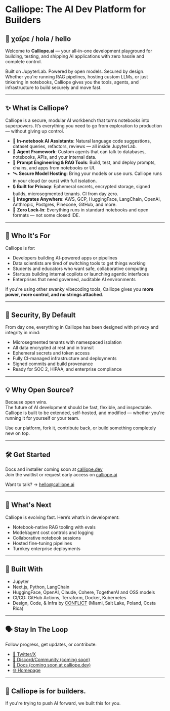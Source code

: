 # Calliope: The AI Dev Platform for Builders

## 👋 χαῖρε / hola / hello  
Welcome to **Calliope.ai** — your all-in-one development playground for building, testing, and shipping AI applications with zero hassle and complete control.

Built on JupyterLab. Powered by open models. Secured by design.  
Whether you're running RAG pipelines, hosting custom LLMs, or just tinkering in notebooks, Calliope gives you the tools, agents, and infrastructure to build securely and move fast.

---

## ✨ What is Calliope?

Calliope is a secure, modular AI workbench that turns notebooks into superpowers. It’s everything you need to go from exploration to production — without giving up control.

- 🧠 **In-notebook AI Assistants**: Natural language code suggestions, dataset queries, refactors, reviews — all inside JupyterLab.
- 💬 **Agent Framework**: Custom agents that can talk to databases, notebooks, APIs, and your internal data.
- 🧪 **Prompt Engineering & RAG Tools**: Build, test, and deploy prompts, chains, and apps from notebooks or UI.
- 🛰 **Secure Model Hosting**: Bring your models or use ours. Calliope runs in your cloud (or ours) with full isolation.
- 🔒 **Built for Privacy**: Ephemeral secrets, encrypted storage, signed builds, microsegmented tenants. CI from day zero.
- 🔌 **Integrates Anywhere**: AWS, GCP, HuggingFace, LangChain, OpenAI, Anthropic, Postgres, Pinecone, GitHub, and more.
- 🚀 **Zero Lock-In**: Everything runs in standard notebooks and open formats — not some closed IDE.

---

## 🧰 Who It's For

Calliope is for:
- Developers building AI-powered apps or pipelines  
- Data scientists are tired of switching tools to get things working  
- Students and educators who want safe, collaborative computing  
- Startups building internal copilots or launching agentic interfaces  
- Enterprises that need governed, auditable AI environments

If you're using other swanky vibecoding tools, Calliope gives you **more power, more control, and no strings attached**.

---

## 🔐 Security, By Default

From day one, everything in Calliope has been designed with privacy and integrity in mind:
- Microsegmented tenants with namespaced isolation  
- All data encrypted at rest and in transit  
- Ephemeral secrets and token access  
- Fully CI-managed infrastructure and deployments  
- Signed commits and build provenance  
- Ready for SOC 2, HIPAA, and enterprise compliance

---

## 💡 Why Open Source?

Because open wins.  
The future of AI development should be fast, flexible, and inspectable. Calliope is built to be extended, self-hosted, and modified — whether you're running it for yourself or your team.

Use our platform, fork it, contribute back, or build something completely new on top.

---

## 🛠️ Get Started

Docs and installer coming soon at [calliope.dev](https://calliope.dev)  
Join the waitlist or request early access on [calliope.ai](https://calliope.ai)  

Want to talk? → [hello@calliope.ai](mailto:hello@calliope.ai)

---

## 👀 What's Next

Calliope is evolving fast. Here’s what’s in development:
- Notebook-native RAG tooling with evals  
- Model/agent cost controls and logging  
- Collaborative notebook sessions  
- Hosted fine-tuning pipelines  
- Turnkey enterprise deployments

---

## 🧠 Built With

- Jupyter
- Next.js, Python, LangChain  
- HuggingFace, OpenAI, Claude, Cohere, TogetherAI and OSS models  
- CI/CD: GitHub Actions, Terraform, Docker, Kubernetes  
- Design, Code, & Infra by [CONFLICT](https;//weareconflict.com) (Miami, Salt Lake, Poland, Costa Rica) 

---

## 🗣️ Stay In The Loop

Follow progress, get updates, or contribute:
- [📣 Twitter/X](https://twitter.com/)
- [💬 Discord/Community (coming soon)]()
- [🧪 Docs (coming soon at calliope.dev)]()
- [🌐 Homepage](https://calliope.ai)

---

## 👋 Calliope is for builders.

If you're trying to push AI forward, we built this for you.
